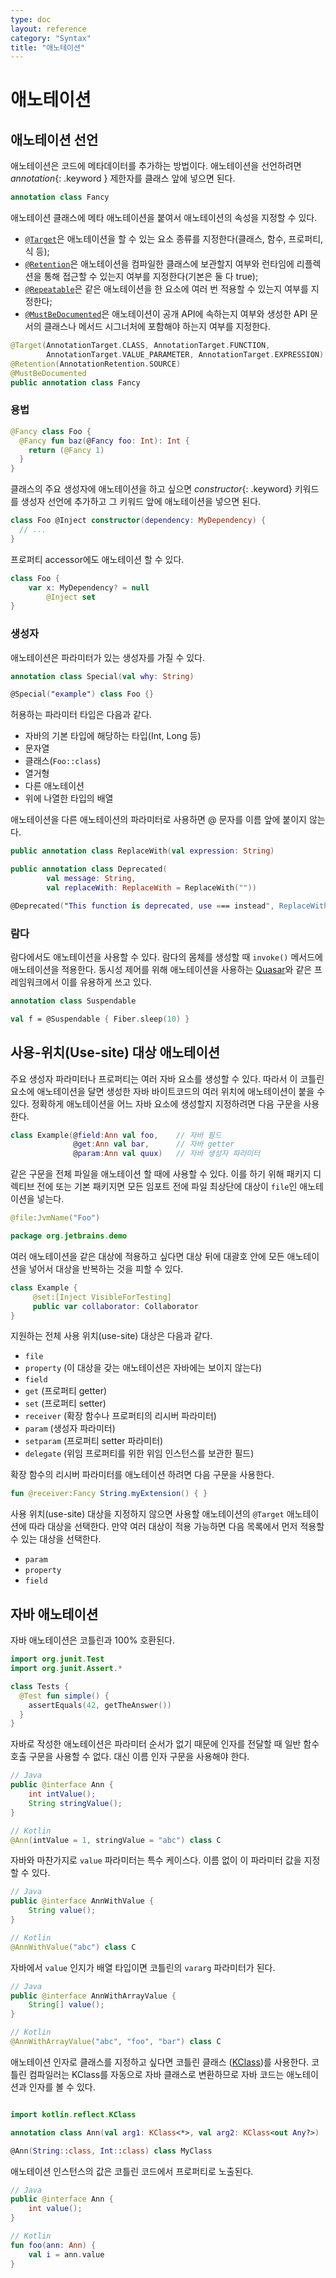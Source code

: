 ```yaml
---
type: doc
layout: reference
category: "Syntax"
title: "애노테이션"
---
```


# 애노테이션

## 애노테이션 선언
애노테이션은 코드에 메타데이터를 추가하는 방법이다. 애노테이션을 선언하려면 *annotation*{: .keyword } 제한자를 클래스 앞에 넣으면 된다.

``` kotlin
annotation class Fancy
```

애노테이션 클래스에 메타 애노테이션을 붙여서 애노테이션의 속성을 지정할 수 있다.

  * [`@Target`](/api/latest/jvm/stdlib/kotlin.annotation/-target/index.html)은 애노테이션을 할 수 있는 요소 종류를 지정한다(클래스, 함수, 프로퍼티, 식 등);
  * [`@Retention`](/api/latest/jvm/stdlib/kotlin.annotation/-retention/index.html)은 애노테이션을 컴파일한 클래스에 보관할지 여부와 런타임에 리플렉션을 통해 접근할 수 있는지 여부를 지정한다(기본은 둘 다 true);
  * [`@Repeatable`](/api/latest/jvm/stdlib/kotlin.annotation/-repeatable/index.html)은 같은 애노테이션을 한 요소에 여러 번 적용할 수 있는지 여부를 지정한다;
  * [`@MustBeDocumented`](/api/latest/jvm/stdlib/kotlin.annotation/-must-be-documented/index.html)은 애노테이션이 공개 API에 속하는지 여부와 생성한 API 문서의 클래스나 메서드 시그너처에 포함해야 하는지 여부를 지정한다.

``` kotlin
@Target(AnnotationTarget.CLASS, AnnotationTarget.FUNCTION,
        AnnotationTarget.VALUE_PARAMETER, AnnotationTarget.EXPRESSION)
@Retention(AnnotationRetention.SOURCE)
@MustBeDocumented
public annotation class Fancy
```

### 용법

``` kotlin
@Fancy class Foo {
  @Fancy fun baz(@Fancy foo: Int): Int {
    return (@Fancy 1)
  }
}
```

클래스의 주요 생성자에 애노테이션을 하고 싶으면 *constructor*{: .keyword} 키워드를 생성자 선언에 추가하고 그 키워드 앞에 애노테이션을 넣으면 된다.


``` kotlin
class Foo @Inject constructor(dependency: MyDependency) {
  // ...
}
```

프로퍼티 accessor에도 애노테이션 할 수 있다.

``` kotlin
class Foo {
    var x: MyDependency? = null
        @Inject set
}
```

### 생성자

애노테이션은 파라미터가 있는 생성자를 가질 수 있다.

``` kotlin
annotation class Special(val why: String)

@Special("example") class Foo {}
```

허용하는 파라미터 타입은 다음과 같다.

 * 자바의 기본 타입에 해당하는 타입(Int, Long 등)
 * 문자열
 * 클래스(`Foo::class`)
 * 열거형
 * 다른 애노테이션
 * 위에 나열한 타입의 배열

애노테이션을 다른 애노테이션의 파라미터로 사용하면 @ 문자를 이름 앞에 붙이지 않는다.

``` kotlin
public annotation class ReplaceWith(val expression: String)

public annotation class Deprecated(
        val message: String,
        val replaceWith: ReplaceWith = ReplaceWith(""))

@Deprecated("This function is deprecated, use === instead", ReplaceWith("this === other"))
```

### 람다

람다에서도 애노테이션을 사용할 수 있다. 람다의 몸체를 생성할 때 `invoke()` 메서드에 애노테이션을 적용한다.
동시성 제어를 위해 애노테이션을 사용하는 [Quasar](http://www.paralleluniverse.co/quasar/)와 같은 프레임워크에서 이를 유용하게 쓰고 있다.

``` kotlin
annotation class Suspendable

val f = @Suspendable { Fiber.sleep(10) }
```

## 사용-위치(Use-site) 대상 애노테이션

주요 생성자 파라미터나 프로퍼티는 여러 자바 요소를 생성할 수 있다.
따라서 이 코틀린 요소에 애노테이션을 달면 생성한 자바 바이트코드의 여러 위치에 애노테이션이 붙을 수 있다.
정확하게 애노테이션을 어느 자바 요소에 생성할지 지정하려면 다음 구문을 사용한다.

``` kotlin
class Example(@field:Ann val foo,    // 자바 필드
              @get:Ann val bar,      // 자바 getter
              @param:Ann val quux)   // 자바 생성자 파라미터
```

같은 구문을 전체 파일을 애노테이션 할 때에 사용할 수 있다. 이를 하기 위해 패키지 디렉티브 전에 또는 기본 패키지면 모든 임포트 전에
파일 최상단에 대상이 `file`인 애노테이션을 넣는다.

``` kotlin
@file:JvmName("Foo")

package org.jetbrains.demo
```

여러 애노테이션을 같은 대상에 적용하고 싶다면 대상 뒤에 대괄호 안에 모든 애노테이션을 넣어서 대상을 반복하는 것을 피할 수 있다.

``` kotlin
class Example {
     @set:[Inject VisibleForTesting]
     public var collaborator: Collaborator
}
```

지원하는 전체 사용 위치(use-site) 대상은 다음과 같다.

  * `file`
  * `property` (이 대상을 갖는 애노테이션은 자바에는 보이지 않는다)
  * `field`
  * `get` (프로퍼티 getter)
  * `set` (프로퍼티 setter)
  * `receiver` (확장 함수나 프로퍼티의 리시버 파라미터)
  * `param` (생성자 파라미터)
  * `setparam` (프로퍼티 setter 파라미터)
  * `delegate` (위임 프로퍼티를 위한 위임 인스턴스를 보관한 필드)

확장 함수의 리시버 파라미터를 애노테이션 하려면 다음 구문을 사용한다.

``` kotlin
fun @receiver:Fancy String.myExtension() { }
```

사용 위치(use-site) 대상을 지정하지 않으면 사용할 애노테이션의 `@Target` 애노테이션에 따라 대상을 선택한다.
만약 여러 대상이 적용 가능하면 다음 목록에서 먼저 적용할 수 있는 대상을 선택한다.

  * `param`
  * `property`
  * `field`


## 자바 애노테이션

자바 애노테이션은 코틀린과 100% 호환된다.

``` kotlin
import org.junit.Test
import org.junit.Assert.*

class Tests {
  @Test fun simple() {
    assertEquals(42, getTheAnswer())
  }
}
```

자바로 작성한 애노테이션은 파라미터 순서가 없기 때문에 인자를 전달할 때 일반 함수 호출 구문을 사용할 수 없다.
대신 이름 인자 구문을 사용해야 한다.

``` java
// Java
public @interface Ann {
    int intValue();
    String stringValue();
}
```

``` kotlin
// Kotlin
@Ann(intValue = 1, stringValue = "abc") class C
```

자바와 마찬가지로 `value` 파라미터는 특수 케이스다. 이름 없이 이 파라미터 값을 지정할 수 있다.

``` java
// Java
public @interface AnnWithValue {
    String value();
}
```

``` kotlin
// Kotlin
@AnnWithValue("abc") class C
```

자바에서 `value` 인지가 배열 타입이면 코틀린의 `vararg` 파라미터가 된다.

``` java
// Java
public @interface AnnWithArrayValue {
    String[] value();
}
```

``` kotlin
// Kotlin
@AnnWithArrayValue("abc", "foo", "bar") class C
```

애노테이션 인자로 클래스를 지정하고 싶다면 코틀린 클래스
([KClass](/api/latest/jvm/stdlib/kotlin.reflect/-k-class/index.html))를 사용한다.
코틀린 컴파일러는 KClass를 자동으로 자바 클래스로 변환하므로 자바 코드는 애노테이션과 인자를 볼 수 있다.

``` kotlin

import kotlin.reflect.KClass

annotation class Ann(val arg1: KClass<*>, val arg2: KClass<out Any?>)

@Ann(String::class, Int::class) class MyClass
```

애노테이션 인스턴스의 값은 코틀린 코드에서 프로퍼티로 노출된다.

``` java
// Java
public @interface Ann {
    int value();
}
```

``` kotlin
// Kotlin
fun foo(ann: Ann) {
    val i = ann.value
}
```

